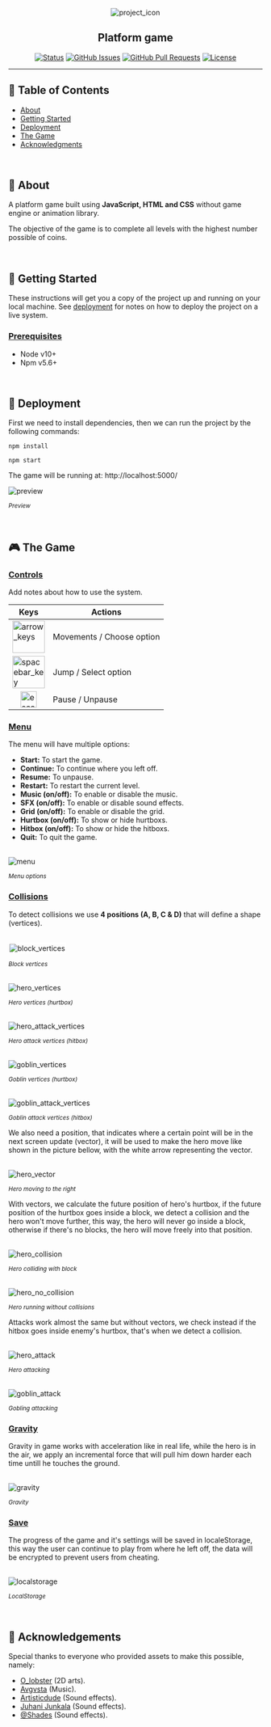 <p align="center">
 <img src="./preview/icon.png" alt="project_icon">
</p>

<h2 align="center">Platform game</h2>

<div align="center">

[![Status](https://img.shields.io/badge/status-active-success.svg)]()
[![GitHub Issues](https://img.shields.io/github/issues/rabie-snoussi/platform-game.svg)](https://github.com/rabie-snoussi/platform-game/issues)
[![GitHub Pull Requests](https://img.shields.io/github/issues-pr/rabie-snoussi/platform-game.svg)](https://github.com/rabie-snoussi/platform-game/pulls)
[![License](https://img.shields.io/badge/license-MIT-blue.svg)](/LICENSE)

</div>

---

## 📝 Table of Contents

- [About](#about)
- [Getting Started](#getting_started)
- [Deployment](#deployment)
- [The Game](#game)
- [Acknowledgments](#acknowledgement)

<br>

## 🧐 About <a name = "about"></a>

A platform game built using **JavaScript, HTML and CSS** without game engine or animation library.

The objective of the game is to complete all levels with the highest number possible of coins.

<br>

## 🏁 Getting Started <a name = "getting_started"></a>

These instructions will get you a copy of the project up and running on your local machine. See [deployment](#deployment) for notes on how to deploy the project on a live system.

### <u>**Prerequisites**</u>

- Node v10+
- Npm v5.6+

<br>

## 🚀 Deployment <a name="deployment"></a>

First we need to install dependencies, then we can run the project by the following commands:

```
npm install

npm start
```

The game will be running at: http://localhost:5000/

<img src="./preview/preview.gif" alt="preview" />

<sup>_Preview_</sup>

<br>

## 🎮 The Game <a name="game"></a>

### <u>**Controls**</u>

Add notes about how to use the system.

| Keys                                                                                                                                                           | Actions                   |
| -------------------------------------------------------------------------------------------------------------------------------------------------------------- | ------------------------- |
| <img width=64px height=64px src="./preview/arrow_keys.jpg" alt="arrow_keys">                                                                                   | Movements / Choose option |
| <img width=64px height=64px src="./preview/spacebar_key.jpg" alt="spacebar_key">                                                                               | Jump / Select option      |
| <div style="display: flex; justify-content: center;" width=64px height=64px><img width=32px height=32px src="./preview/escape_key.jpg" alt="escape_key"></div> | Pause / Unpause           |

### <u>**Menu**</u>

The menu will have multiple options:

- **Start:** To start the game.
- **Continue:** To continue where you left off.
- **Resume:** To unpause.
- **Restart:** To restart the current level.
- **Music (on/off):** To enable or disable the music.
- **SFX (on/off):** To enable or disable sound effects.
- **Grid (on/off):** To enable or disable the grid.
- **Hurtbox (on/off):** To show or hide hurtboxs.
- **Hitbox (on/off):** To show or hide the hitboxs.
- **Quit:** To quit the game.

<br>

<img src="./preview/menu.gif" alt="menu">

<sup>_Menu options_</sup>

### <u>**Collisions**</u>

To detect collisions we use **4 positions (A, B, C & D)** that will define a shape (vertices).

<br>

<img style="border: 2px white solid;" src="./preview/block_vertices.jpeg" alt="block_vertices">

<sup>_Block vertices_</sup>

<br>

<img src="./preview/hero_vertices.jpg" alt="hero_vertices">

<sup>_Hero vertices (hurtbox)_</sup>

<br>

<img src="./preview/hero_attack_vertices.jpeg" alt="hero_attack_vertices">

<sup>_Hero attack vertices (hitbox)_</sup>

<br>

<img src="./preview/goblin_vertices.jpg" alt="goblin_vertices">

<sup>_Goblin vertices (hurtbox)_</sup>

<br>

<img src="./preview/goblin_attack_vertices.jpg" alt="goblin_attack_vertices">

<sup>_Goblin attack vertices (hitbox)_</sup>

We also need a position, that indicates where a certain point will be in the next screen update (vector), it will be used to make the hero move like shown in the picture bellow, with the white arrow representing the vector.

<br>

<img src="./preview/hero_vector.gif" alt="hero_vector">

<sup>_Hero moving to the right_</sup>

With vectors, we calculate the future position of hero's hurtbox, if the future position of the hurtbox goes inside a block, we detect a collision and the hero won't move further, this way, the hero will never go inside a block, otherwise if there's no blocks, the hero will move freely into that position.

<br>

<img src="./preview/hero_collision.gif" alt="hero_collision">

<sup>_Hero colliding with block_</sup>

<br>

<img src="./preview/hero_no_collision.gif" alt="hero_no_collision">

<sup>_Hero running without collisions_</sup>

Attacks work almost the same but without vectors, we check instead if the hitbox goes inside enemy's hurtbox, that's when we detect a collision.

<br>

<img src="./preview/hero_attack.gif" alt="hero_attack">

<sup>_Hero attacking_</sup>

<br>

<img src="./preview/goblin_attack.gif" alt="goblin_attack">

<sup>_Gobling attacking_</sup>

### <u>**Gravity**</u>

Gravity in game works with acceleration like in real life, while the hero is in the air, we apply an incremental force that will pull him down harder each time untill he touches the ground.

<br>

<img src="./preview/gravity.gif" alt="gravity">

<sup>_Gravity_</sup>

### <u>**Save**</u>

The progress of the game and it's settings will be saved in localeStorage, this way the user can continue to play from where he left off, the data will be encrypted to prevent users from cheating.

<br>

<img src="./preview/localstorage.png" alt="localstorage">

<sup>_LocalStorage_</sup>

<br>

## 🎉 Acknowledgements <a name = "acknowledgement"></a>

Special thanks to everyone who provided assets to make this possible, namely:

- [O_lobster](https://twitter.com/sir_shazam) (2D arts).
- [Avgvsta](https://opengameart.org/users/avgvsta) (Music).
- [Artisticdude](https://opengameart.org/users/artisticdude) (Sound effects).
- [Juhani Junkala](https://juhanijunkala.com/) (Sound effects).
- [@Shades](https://soundcloud.com/noshades) (Sound effects).
